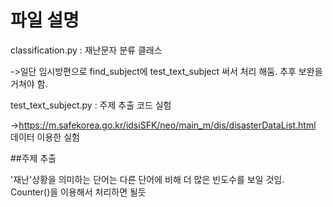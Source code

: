 # 파일 설명
classification.py : 재난문자 분류 클래스

->일단 임시방편으로 find_subject에 test_text_subject 써서 처리 해둠. 추후 보완을 거쳐야 함. 

test_text_subject.py : 주제 추출 코드 실험

->https://m.safekorea.go.kr/idsiSFK/neo/main_m/dis/disasterDataList.html 데이터 이용한 실험 

##주제 추출


'재난'상황을 의미하는 단어는 다른 단어에 비해 더 많은 빈도수를 보일 것임. Counter()을 이용해서 처리하면 될듯
